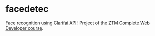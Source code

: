 # facedetec

Face recognition using [Clarifai API](https://www.clarifai.com/models/face-detection)!
Project of the [ZTM Complete Web Developer course](https://www.udemy.com/course/the-complete-web-developer-zero-to-mastery/).
